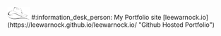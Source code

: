 <img src ="https://github.com/LeeWarnock/leewarnock.io/blob/master/images/Logo-black.png" alt="Hat Logo" width="10%">
#:information_desk_person: My Portfolio site 
[leewarnock.io](https://leewarnock.github.io/leewarnock.io/ "Github Hosted Portfolio")
